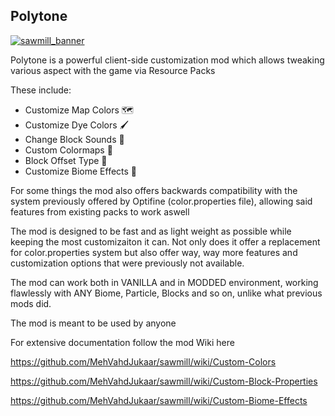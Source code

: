 ## Polytone
[![sawmill_banner](https://github.com/MehVahdJukaar/sawmill/assets/24719182/7c5bb84a-5aa8-4883-9e23-c27e8ce60c22)](https://legacy.curseforge.com/minecraft/mc-mods/sawmill)

Polytone is a powerful client-side customization mod which allows tweaking various aspect with the game via Resource Packs

These include:

* Customize Map Colors 🗺️
* Customize Dye Colors 🖌️
* Change Block Sounds 🎵
* Custom Colormaps 🎨
* Block Offset Type 📐
* Customize Biome Effects 🌊

For some things the mod also offers backwards compatibility with the system previously offered by Optifine (color.properties file), allowing said features from existing packs to work aswell

The mod is designed to be fast and as light weight as possible while keeping the most customizaiton it can. 
Not only does it offer a replacement for color.properties system but also offer way, way more features and customization options that were previously not available.

The mod can work both in VANILLA and in MODDED environment, working flawlessly with ANY Biome, Particle, Blocks and so on, unlike what previous mods did.

The mod is meant to be used by anyone


For extensive documentation follow the mod Wiki here

https://github.com/MehVahdJukaar/sawmill/wiki/Custom-Colors

https://github.com/MehVahdJukaar/sawmill/wiki/Custom-Block-Properties

https://github.com/MehVahdJukaar/sawmill/wiki/Custom-Biome-Effects
